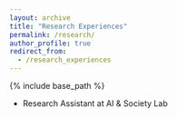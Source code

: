 ```yaml
---
layout: archive
title: "Research Experiences"
permalink: /research/
author_profile: true
redirect_from:
  - /research_experiences
---
```


{% include base_path %}

* Research Assistant at AI & Society Lab
